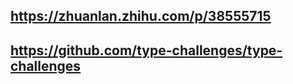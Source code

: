 <!--
 * @Description: 描述
 * @Autor: jind
 * @Date: 2022-03-26 17:40:56
 * @LastEditors: jind
 * @LastEditTime: 2022-04-17 22:45:06
-->

## https://zhuanlan.zhihu.com/p/38555715

## https://github.com/type-challenges/type-challenges
